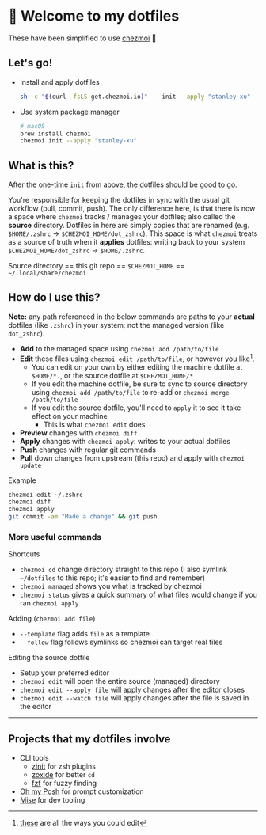 # 👋 Welcome to my dotfiles

These have been simplified to use [chezmoi](https://www.chezmoi.io) 🏡

## Let's go!

- Install and apply dotfiles

  ```sh
  sh -c "$(curl -fsLS get.chezmoi.io)" -- init --apply "stanley-xu"
  ```

- Use system package manager

  ```sh
  # macOS
  brew install chezmoi
  chezmoi init --apply "stanley-xu"
  ```

## What is this?

After the one-time `init` from above, the dotfiles should be good to go.

You're responsible for keeping the dotfiles in sync with the usual git workflow (pull, commit, push). The only difference here, is that there is now a space where `chezmoi` tracks / manages your dotfiles; also called the **source** directory. Dotfiles in here are simply copies that are renamed (e.g. `$HOME/.zshrc` -> `$CHEZMOI_HOME/dot_zshrc`). This space is what `chezmoi` treats as a source of truth when it **applies** dotfiles: writing back to your system `$CHEZMOI_HOME/dot_zshrc` -> `$HOME/.zshrc`.

Source directory == this git repo == `$CHEZMOI_HOME` == `~/.local/share/chezmoi`

## How do I use this?

**Note:** any path referenced in the below commands are paths to your **actual** dotfiles (like `.zshrc`) in your system; not the managed version (like `dot_zshrc`).

- **Add** to the managed space using `chezmoi add /path/to/file`
- **Edit** these files using `chezmoi edit /path/to/file`, or however you like[^1].
  - You can edit on your own by either editing the machine dotfile at `$HOME/*.`, or the source dotfile at `$CHEZMOI_HOME/*`
  - If you edit the machine dotfile, be sure to sync to source directory using `chezmoi add /path/to/file` to re-add or `chezmoi merge /path/to/file`
  - If you edit the source dotfile, you'll need to `apply` it to see it take effect on your machine
    - This is what `chezmoi edit` does
- **Preview** changes with `chezmoi diff`
- **Apply** changes with `chezmoi apply`: writes to your actual dotfiles
- **Push** changes with regular git commands
- **Pull** down changes from upstream (this repo) and apply with `chezmoi update`

[^1]: [these](https://www.chezmoi.io/user-guide/frequently-asked-questions/usage/#how-do-i-edit-my-dotfiles-with-chezmoi) are all the ways you could edit

Example
```sh
chezmoi edit ~/.zshrc
chezmoi diff
chezmoi apply
git commit -am "Made a change" && git push
```

### More useful commands

Shortcuts
- `chezmoi cd` change directory straight to this repo (I also symlink `~/dotfiles` to this repo; it's easier to find and remember)
- `chezmoi managed` shows you what is tracked by chezmoi
- `chezmoi status` gives a quick summary of what files would change if you ran `chezmoi apply`

Adding (`chezmoi add file`)
- `--template` flag adds `file` as a template
- `--follow` flag follows symlinks so chezmoi can target real files

Editing the source dotfile
- Setup your preferred editor
- `chezmoi edit` will open the entire source (managed) directory
- `chezmoi edit --apply file` will apply changes after the editor closes
- `chezmoi edit --watch file` will apply changes after the file is saved in the editor

---

## Projects that my dotfiles involve

- CLI tools
  - [zinit](https://github.com/zdharma-continuum/zinit) for zsh plugins
  - [zoxide](https://github.com/ajeetdsouza/zoxide) for better `cd`
  - [fzf](https://github.com/junegunn/fzf) for fuzzy finding
- [Oh my Posh](https://ohmyposh.dev/) for prompt customization
- [Mise](https://github.com/jdx/mise) for dev tooling
